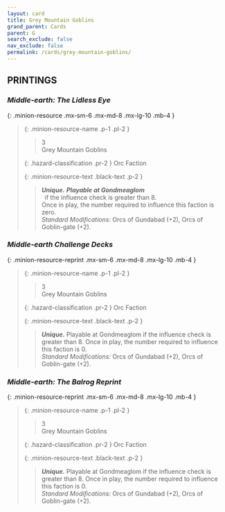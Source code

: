 ```yaml
---
layout: card
title: Grey Mountain Goblins
grand_parent: Cards
parent: G
search_exclude: false
nav_exclude: false
permalink: /cards/grey-mountain-goblins/
---
```


## PRINTINGS


### _Middle-earth: The Lidless Eye_

{: .minion-resource .mx-sm-6 .mx-md-8 .mx-lg-10 .mb-4 }
> {: .minion-resource-name .p-1 .pl-2 }
> > <div class="hazard-mp">3</div>
> > <div class="card-name">Grey Mountain Goblins</div>
>
> {: .hazard-classification .pr-2 }
> Orc Faction
>
> {: .minion-resource-text .black-text .p-2 }
> > _**Unique.**_ ***Playable at Gondmeaglom*** <br>&ensp;if the influence check is greater than 8. <br>Once in play, the number required to influence this faction is zero. <br>_Standard Modifications:_ Orcs of Gundabad (+2), Orcs of Goblin-gate (+2). 
> 

### _Middle-earth Challenge Decks_

{: .minion-resource-reprint .mx-sm-6 .mx-md-8 .mx-lg-10 .mb-4 }
> {: .minion-resource-name .p-1 .pl-2 }
> > <div class="hazard-mp">3</div>
> > <div class="card-name">Grey Mountain Goblins</div>
>
> {: .hazard-classification .pr-2 }
> Orc Faction
>
> {: .minion-resource-text .black-text .p-2 }
> > _**Unique.**_ Playable at Gondmeaglom if the influence check is greater than 8. Once in play, the number required to influence this faction is 0. <br>_Standard Modifications:_ Orcs of Gundabad (+2), Orcs of Goblin-gate (+2). 
> 

### _Middle-earth: The Balrog Reprint_

{: .minion-resource-reprint .mx-sm-6 .mx-md-8 .mx-lg-10 .mb-4 }
> {: .minion-resource-name .p-1 .pl-2 }
> > <div class="hazard-mp">3</div>
> > <div class="card-name">Grey Mountain Goblins</div>
>
> {: .hazard-classification .pr-2 }
> Orc Faction
>
> {: .minion-resource-text .black-text .p-2 }
> > _**Unique.**_ Playable at Gondmeaglom if the influence check is greater than 8. Once in play, the number required to influence this faction is 0. <br>_Standard Modifications:_ Orcs of Gundabad (+2), Orcs of Goblin-gate (+2). 
> 
